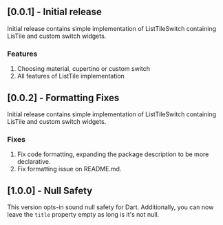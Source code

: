 ## [0.0.1] - Initial release

Initial release contains simple implementation of ListTileSwitch containing LisTile and custom switch widgets.
### Features
1. Choosing material, cupertino or custom switch
2. All features of ListTile implementation

## [0.0.2] - Formatting Fixes

Initial release contains simple implementation of ListTileSwitch containing LisTile and custom switch widgets.
### Fixes
1. Fix code formatting, expanding the package description to be more declarative.
2. Fix formatting issue on README.md.


## [1.0.0] - Null Safety

This version opts-in sound null safety for Dart. Additionally, you can now leave the `title` property empty as long is it's not null.


